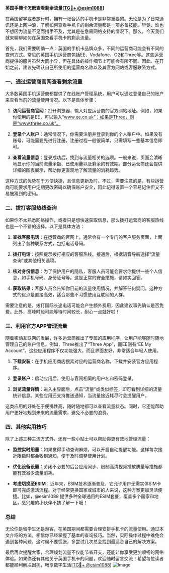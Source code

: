 **英国手機卡怎麽查看剩余流量[[TG💪+ @esim1088](https://t.me/s/esim1088)]**

在英国留学或者旅行时，拥有一张合适的手机卡是非常重要的。无论是为了日常通讯还是上网冲浪，了解如何查看手机卡的剩余流量都是一项必备技能。毕竟，谁也不想因为流量不足而措手不及，尤其是在急需网络支持的情况下。那么，今天我们就来聊聊如何在英国查看手机卡的剩余流量。

首先，我们需要明确一点：英国的手机卡品牌众多，不同的运营商可能会有不同的查询方式。常见的英国手机运营商包括EE、Vodafone、O2和Three等。这些运营商提供的服务虽然大同小异，但在具体的操作细节上可能会有所不同。因此，在开始之前，建议先确认自己所使用的运营商名称以及其官方网站或客服联系方式。

### **一、通过运营商官网查看剩余流量**

大多数英国手机运营商都提供了在线账户管理系统，用户可以通过登录自己的账户来查看当前的流量使用情况。以下是具体步骤：

1. **访问运营商官网**：打开浏览器，输入对应运营商的官方网站地址。例如，如果你使用的是EE，可以输入“www.ee.co.uk”；如果是Three，则是“www.three.co.uk”。

2. **登录个人账户**：通常情况下，你需要注册并登录到你的个人账户中。如果没有账号，可能需要先进行注册。注册过程一般很简单，只需填写一些基本信息即可。

3. **查看流量信息**：登录成功后，找到与流量相关的选项。一般来说，页面会清晰地显示你的当前流量余额、已使用量以及剩余的有效期。部分运营商还会提供详细的图表展示，帮助你更直观地了解流量的消耗趋势。

这种方式的优势在于方便快捷，且信息更新及时。不过，需要注意的是，有些运营商可能要求用户定期更改密码以确保账户安全，因此记得设置一个容易记住但又不易被猜到的密码。

### **二、拨打客服热线查询**

如果你不太熟悉网络操作，或者只是想快速获取信息，那么拨打运营商的客服热线也是一个不错的选择。以下是具体方法：

1. **查找客服电话**：在运营商的官网上，通常会有一个专门的客户服务页面，上面列出了各种联系方式，包括电话号码。

2. **拨打电话**：按照提示拨打相应的客服热线。接通后，根据语音导航选择“流量查询”或其他相关选项。

3. **核对身份信息**：为了保护用户的隐私，客服人员可能会要求你提供一些个人信息，如手机号码、身份证号等。这是正常的安全措施，请如实回答。

4. **获取结果**：客服人员会告知你目前的流量使用情况，并解答任何疑问。这种方式的优点是直接高效，适合那些不习惯使用互联网的人群。

需要注意的是，拨打国际长途电话可能会产生额外费用，因此建议事先确认是否免费。此外，高峰时段可能等待时间较长，耐心一点就好啦！

### **三、利用官方APP管理流量**

随着移动互联网的发展，许多运营商推出了专属的应用程序，让用户能够随时随地管理自己的账户信息。例如，Three推出了“Three App”，而EE则有“EE My Account”。这些应用程序不仅功能强大，而且界面友好，非常适合年轻人使用。

1. **下载安装**：在手机应用商店搜索对应的运营商名称，下载并安装官方应用程序。

2. **登录账户**：启动应用后，使用与官网相同的用户名和密码登录。

3. **浏览流量详情**：进入主界面后，点击“流量”或类似标签，即可看到详细的流量统计信息。某些应用还支持推送通知，当流量接近耗尽时会提醒用户。

这类应用的好处在于便携性高，随时随地都可以查看流量状态。同时，它还能帮助用户更好地规划未来的流量需求，避免不必要的浪费。

### **四、其他实用技巧**

除了上述三种主流方式外，还有一些小贴士可以帮助你更有效地管理流量：

- **监控实时用量**：如果觉得手动查询麻烦，可以开启自动提醒功能。这样每次接近限额时都会收到通知，便于及时调整使用计划。
  
- **优化设备设置**：关闭不必要的后台应用同步、限制高清视频播放质量等措施都能有效减少流量消耗。
  
- **考虑切换至ESIM**：近年来，ESIM技术逐渐普及，它允许用户无需实体SIM卡即可完成激活流程。对于经常更换国家或城市的人来说，这种方案更加灵活便捷。比如，@esim1088 提供多种全球通用的ESIM套餐，覆盖多个国家和地区，感兴趣的小伙伴不妨了解一下哦！

### **总结**

无论你是留学生还是游客，在英国期间都需要合理安排手机卡的流量使用。通过本文介绍的方法，相信你已经掌握了基本的查询技巧。当然，实际操作过程中难免会遇到各种问题，这时候不要慌张，多尝试几次总会找到最适合自己的解决方案。

最后再次提醒大家，合理规划流量不仅能节省开支，还能让你享受更加顺畅的网络体验。如果你还有其他关于英国手机卡的问题，欢迎随时留言交流！希望每位读者都能顺利解决困扰，畅享数字生活[[TG💪+ @esim1088](https://t.me/s/esim1088)] ![Image](https://i.postimg.cc/4NQfJmqS/Snipaste-2025-05-13-00-14-12.png)